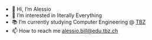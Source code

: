 - 👋 Hi, I’m Alessio
- 👀 I’m interested in literally Everything
- 📚 I’m currently studying Computer Engineering @ [TBZ](https://tbz.ch)
- 📫 How to reach me alessio.bill@edu.tbz.ch
